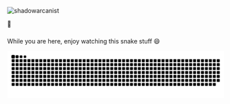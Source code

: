 <p align="left"> <img src="https://komarev.com/ghpvc/?username=shadowarcanist&label=Profile%20views&color=00cc6d&style=flat" alt="shadowarcanist" /> </p> 👀


###
While you are here, enjoy watching this snake stuff 😄
<br clear="both">

<img src="https://raw.githubusercontent.com/ShadowArcanist/ShadowArcanist/output/snake.svg" alt="Snake animation" />

###
